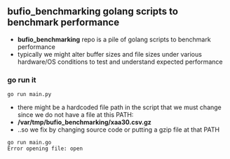 ## bufio_benchmarking golang scripts to benchmark performance 

* **bufio_benchmarking** repo is a pile of golang scripts to benchmark performance 
* typically we might alter buffer sizes and file sizes under various hardware/OS conditions to test and understand expected performance

### go run it

```
go run main.py
```

* there might be a hardcoded file path in the script that we must change since we do not have a file at this PATH:
* **/var/tmp/bufio_benchmarking/xaa30.csv.gz**
* ..so we fix by changing source code or putting a gzip file at that PATH

```
go run main.go 
Error opening file: open 
```
